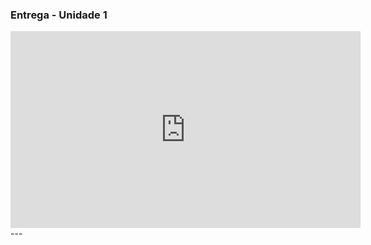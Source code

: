 ### Entrega - Unidade 1

<iframe width="560" height="315" src="https://www.youtube.com/embed/ESVT1XOF88k" frameborder="0" allowfullscreen></iframe>
--- 